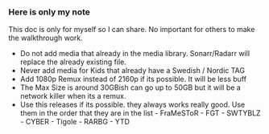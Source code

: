 ### Here is only my note
This doc is only for myself so I can share. No important for others to make the walkthrough work.

- Do not add media that already in the media library. Sonarr/Radarr will replace the already existing file.
- Never add media for Kids that already have a Swedish / Nordic TAG
- Add 1080p Remux instead of 2160p if its possible. It will be less buff
- The Max Size is around 30GBish can go up to 50GB but it will be a network killer when its a remux.
- Use this releases if its possible. they always works really good. Use them in the order that they are in the list
      - FraMeSToR
      - FGT
      - SWTYBLZ
      - CYBER
      - Tigole
      - RARBG
      - YTD
